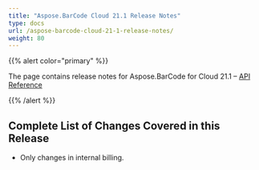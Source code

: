 ```yaml
---
title: "Aspose.BarCode Cloud 21.1 Release Notes"
type: docs
url: /aspose-barcode-cloud-21-1-release-notes/
weight: 80
---
```


{{% alert color="primary" %}}

The page contains release notes for Aspose.BarCode for Cloud 21.1 – [API Reference](https://apireference.aspose.cloud/barcode/)

{{% /alert %}}

## **Complete List of Changes Covered in this Release**

- Only changes in internal billing.
